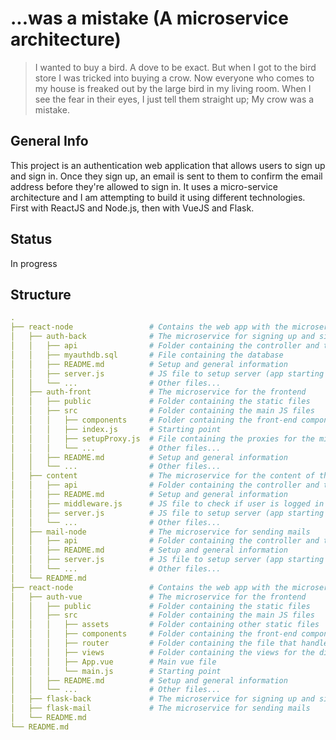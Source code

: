 # ...was a mistake (A microservice architecture)

> I wanted to buy a bird. A dove to be exact. But when I got to the bird store I was tricked into buying a crow. Now everyone who comes to my house is freaked out by the large bird in my living room. When I see the fear in their eyes, I just tell them straight up; My crow was a mistake.

## General Info

This project is an authentication web application that allows users to sign up and sign in. Once they sign up, an email is sent to them to confirm the email address before they're allowed to sign in. It uses a micro-service architecture and I am attempting to build it using different technologies. First with ReactJS and Node.js, then with VueJS and Flask.

## Status

In progress

## Structure

```yaml
.
├── react-node                 # Contains the web app with the microservice architecture built with ReactJS and NodeJS
│   ├── auth-back              # The microservice for signing up and signing in
│   │   ├── api                # Folder containing the controller and the routes
│   │   ├── myauthdb.sql       # File containing the database  
│   │   ├── README.md          # Setup and general information
│   │   ├── server.js          # JS file to setup server (app starting point)
│   │   └── ...                # Other files...
│   ├── auth-front             # The microservice for the frontend
│   │   ├── public             # Folder containing the static files
│   │   ├── src                # Folder containing the main JS files
│   │   │   ├── components     # Folder containing the front-end components
│   │   │   ├── index.js       # Starting point
│   │   │   ├── setupProxy.js  # File containing the proxies for the microservices
│   │   │   └── ...            # Other files...
│   │   ├── README.md          # Setup and general information
│   │   └── ...                # Other files...
│   ├── content                # The microservice for the content of the web app
│   │   ├── api                # Folder containing the controller and the routes  
│   │   ├── README.md          # Setup and general information
│   │   ├── middleware.js      # JS file to check if user is logged in
│   │   ├── server.js          # JS file to setup server (app starting point)
│   │   └── ...                # Other files...
│   ├── mail-node              # The microservice for sending mails
│   │   ├── api                # Folder containing the controller and the routes  
│   │   ├── README.md          # Setup and general information
│   │   ├── server.js          # JS file to setup server (app starting point)
│   │   └── ...                # Other files...
│   └── README.md
├── react-node                 # Contains the web app with the microservice architecture built with ReactJS and NodeJS
│   ├── auth-vue               # The microservice for the frontend
│   │   ├── public             # Folder containing the static files
│   │   ├── src                # Folder containing the main JS files
│   │   │   ├── assets         # Folder containing other static files
│   │   │   ├── components     # Folder containing the front-end components
│   │   │   ├── router         # Folder containing the file that handles all the routes
│   │   │   ├── views          # Folder containing the views for the different pages
│   │   │   ├── App.vue        # Main vue file
│   │   │   └── main.js        # Starting point
│   │   ├── README.md          # Setup and general information
│   │   └── ...                # Other files...
│   ├── flask-back             # The microservice for signing up and signing in
│   ├── flask-mail             # The microservice for sending mails
│   └── README.md
└── README.md         
```
